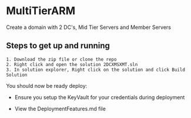 # MultiTierARM
Create a domain with 2 DC's, Mid Tier Servers and Member Servers

## Steps to get up and running
    1. Download the zip file or clone the repo
    2. Right click and open the solution 2DCXMSXMT.sln
    3. In solution explorer, Right click on the solution and click Build Solution

 You should now be ready deploy:

* Ensure you setup the KeyVault for your credentials during deployment

* View the DeploymentFeatures.md file
